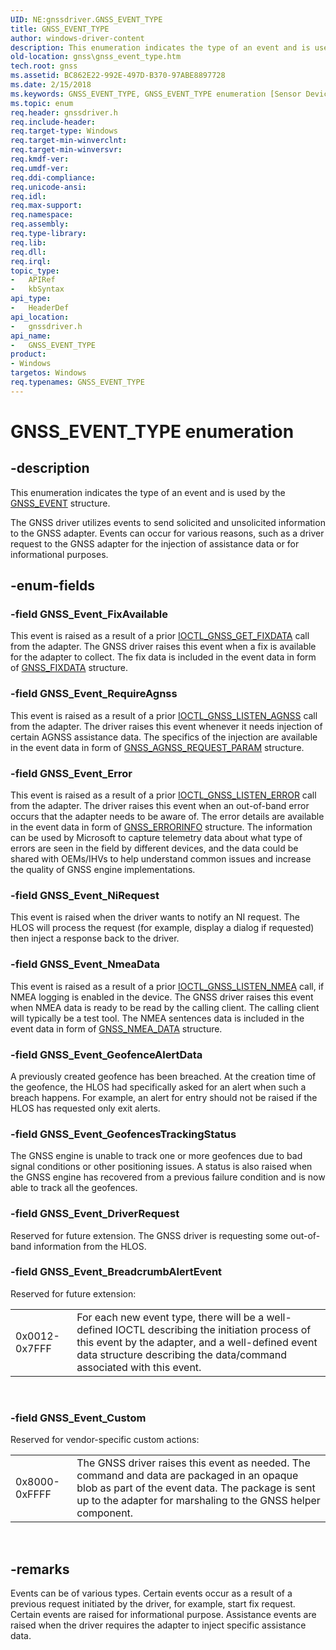 ```yaml
---
UID: NE:gnssdriver.GNSS_EVENT_TYPE
title: GNSS_EVENT_TYPE
author: windows-driver-content
description: This enumeration indicates the type of an event and is used by the GNSS_EVENT structure.
old-location: gnss\gnss_event_type.htm
tech.root: gnss
ms.assetid: BC862E22-992E-497D-B370-97ABE8897728
ms.date: 2/15/2018
ms.keywords: GNSS_EVENT_TYPE, GNSS_EVENT_TYPE enumeration [Sensor Devices], GNSS_Event_BreadcrumbAlertEvent, GNSS_Event_Custom, GNSS_Event_DriverRequest, GNSS_Event_Error, GNSS_Event_FixAvailable, GNSS_Event_GeofenceAlertData, GNSS_Event_GeofencesTrackingStatus, GNSS_Event_NiRequest, GNSS_Event_NmeaData, GNSS_Event_RequireAgnss, gnss.gnss_event_type, gnssdriver/GNSS_EVENT_TYPE, gnssdriver/GNSS_Event_BreadcrumbAlertEvent, gnssdriver/GNSS_Event_Custom, gnssdriver/GNSS_Event_DriverRequest, gnssdriver/GNSS_Event_Error, gnssdriver/GNSS_Event_FixAvailable, gnssdriver/GNSS_Event_GeofenceAlertData, gnssdriver/GNSS_Event_GeofencesTrackingStatus, gnssdriver/GNSS_Event_NiRequest, gnssdriver/GNSS_Event_NmeaData, gnssdriver/GNSS_Event_RequireAgnss
ms.topic: enum
req.header: gnssdriver.h
req.include-header: 
req.target-type: Windows
req.target-min-winverclnt: 
req.target-min-winversvr: 
req.kmdf-ver: 
req.umdf-ver: 
req.ddi-compliance: 
req.unicode-ansi: 
req.idl: 
req.max-support: 
req.namespace: 
req.assembly: 
req.type-library: 
req.lib: 
req.dll: 
req.irql: 
topic_type:
-	APIRef
-	kbSyntax
api_type:
-	HeaderDef
api_location:
-	gnssdriver.h
api_name:
-	GNSS_EVENT_TYPE
product:
- Windows
targetos: Windows
req.typenames: GNSS_EVENT_TYPE
---
```


# GNSS_EVENT_TYPE enumeration


## -description


This enumeration indicates the type of an event and is used by the <a href="https://msdn.microsoft.com/library/windows/hardware/dn925134">GNSS_EVENT</a> structure.

The GNSS driver utilizes events to send solicited and unsolicited information to the GNSS adapter. Events can occur for various reasons, such as a driver request to the GNSS adapter for the injection of assistance data or for informational purposes.



## -enum-fields




### -field GNSS_Event_FixAvailable

This event is raised as a result of a prior <a href="https://msdn.microsoft.com/library/windows/hardware/dn917731">IOCTL_GNSS_GET_FIXDATA</a> call from the adapter. The GNSS driver raises this event when a fix is available for the adapter to collect. The fix data is included in the event data in form of <a href="https://msdn.microsoft.com/library/windows/hardware/dn925139">GNSS_FIXDATA</a> structure.


### -field GNSS_Event_RequireAgnss

This event is raised as a result of a prior <a href="https://msdn.microsoft.com/library/windows/hardware/dn917733">IOCTL_GNSS_LISTEN_AGNSS</a> call from the adapter. The driver raises this event whenever it needs injection of certain AGNSS assistance data. The specifics of the injection are available in the event data in form of <a href="https://msdn.microsoft.com/library/windows/hardware/dn925096">GNSS_AGNSS_REQUEST_PARAM</a> structure.


### -field GNSS_Event_Error

This event is raised as a result of a prior <a href="https://msdn.microsoft.com/4B08FB8D-8C4A-4C23-A809-11E7DF190236">IOCTL_GNSS_LISTEN_ERROR</a> call from the adapter. The driver raises this event when an out-of-band error occurs that the adapter needs to be aware of. The error details are available in the event data in form of <a href="https://msdn.microsoft.com/library/windows/hardware/dn925130">GNSS_ERRORINFO</a> structure. The information can be used by Microsoft to capture telemetry data about what type of errors are seen in the field by different devices, and the data could be shared with OEMs/IHVs to help understand common issues and increase the quality of GNSS engine implementations.


### -field GNSS_Event_NiRequest

This event is raised when the driver wants to notify an NI request. The HLOS will process the request (for example, display a dialog if requested) then inject a response back to the driver.


### -field GNSS_Event_NmeaData

This event is raised as a result of a prior <a href="https://msdn.microsoft.com/library/windows/hardware/dn917739">IOCTL_GNSS_LISTEN_NMEA</a> call, if NMEA logging is enabled in the device. The GNSS driver raises this event when NMEA data is ready to be read by the calling client. The calling client will typically be a test tool. The NMEA sentences data is included in the event data in form of <a href="https://msdn.microsoft.com/library/windows/hardware/dn925202">GNSS_NMEA_DATA</a> structure.



### -field GNSS_Event_GeofenceAlertData

A previously created geofence has been breached. At the creation time of the geofence, the HLOS had specifically asked for an alert when such a breach happens. For example, an alert for entry should not be raised if the HLOS has requested only exit alerts.


### -field GNSS_Event_GeofencesTrackingStatus

The GNSS engine is unable to track one or more geofences due to bad signal conditions or other positioning issues. A status is also raised when the GNSS engine has recovered from a previous failure condition and is now able to track all the geofences.


### -field GNSS_Event_DriverRequest

Reserved for future extension. The GNSS driver is requesting some out-of-band information from the HLOS.


### -field GNSS_Event_BreadcrumbAlertEvent

Reserved for future extension:

<table>
<tr>
<td>
0x0012- 0x7FFF

</td>
<td>
For each new event type, there will be a well-defined IOCTL describing the initiation process of this event by the adapter, and a well-defined event data structure describing the data/command associated with this event.

</td>
</tr>
</table>
 


### -field GNSS_Event_Custom

Reserved for vendor-specific custom actions:

<table>
<tr>
<td>
0x8000-0xFFFF

</td>
<td>
The GNSS driver raises this event as needed. The command and data are packaged in an opaque blob as part of the event data. The package is sent up to the adapter for marshaling to the GNSS helper component.

</td>
</tr>
</table>
 


## -remarks



Events can be of various types. Certain events occur as a result of a previous request initiated by the driver, for example, start fix request. Certain events are raised for informational purpose. Assistance events are raised when the driver requires the adapter to inject specific assistance data.



